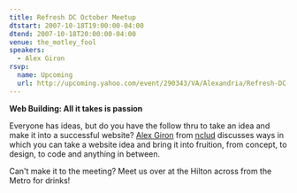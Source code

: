 ```yaml
---
title: Refresh DC October Meetup
dtstart: 2007-10-18T19:00:00-04:00
dtend: 2007-10-18T20:00:00-04:00
venue: the_motley_fool
speakers:
  - Alex Giron
rsvp:
  name: Upcoming
  url: http://upcoming.yahoo.com/event/290343/VA/Alexandria/Refresh-DC-October-meetup/The-Motley-Fool/
---
```


**Web Building: All it takes is passion**

Everyone has ideas, but do you have the follow thru to take an idea and make it into a successful website? [Alex Giron](http://www.cssbeauty.com/) from [nclud](http://nclud.com/) discusses ways in which you can take a website idea and bring it into fruition, from concept, to design, to code and anything in between.

Can't make it to the meeting? Meet us over at the Hilton across from the Metro for drinks!